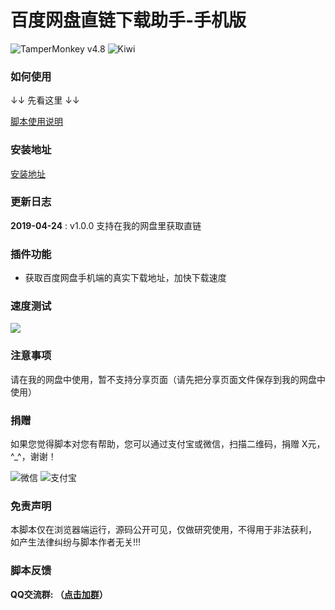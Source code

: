 # 百度网盘直链下载助手-手机版
![TamperMonkey v4.8](https://img.shields.io/badge/TamperMonkey-v4.8-brightgreen.svg) ![Kiwi](https://img.shields.io/badge/Kiwi%20x64-v73.0-brightgreen.svg)

### 如何使用
 ↓↓ 先看这里 ↓↓

[脚本使用说明](https://github.com/syhyz1990/baiduyun.wap/blob/master/help.md)

### 安装地址
[安装地址](https://greasyfork.org/zh-CN/scripts/382175)

### 更新日志

**2019-04-24** : v1.0.0 支持在我的网盘里获取直链

### 插件功能
- 获取百度网盘手机端的真实下载地址，加快下载速度

### 速度测试
![](https://ws1.sinaimg.cn/large/4db689e3ly1g2dwvstg43j20dp08sdgb.jpg)

### 注意事项
请在我的网盘中使用，暂不支持分享页面（请先把分享页面文件保存到我的网盘中使用）

### 捐赠
如果您觉得脚本对您有帮助，您可以通过支付宝或微信，扫描二维码，捐赠 X元，^_^，谢谢！
 
 ![微信](https://ww1.sinaimg.cn/large/4db689e3ly1g0ae1ogfjbj205k05yjrl.jpg) ![支付宝](https://ww1.sinaimg.cn/large/4db689e3ly1g0ae1oc3o4j205k05yweg.jpg) 

### 免责声明 
本脚本仅在浏览器端运行，源码公开可见，仅做研究使用，不得用于非法获利， 如产生法律纠纷与脚本作者无关!!!

### 脚本反馈
**QQ交流群: （[点击加群](https://jq.qq.com/?_wv=1027&k=5NY9Yrb)）**
